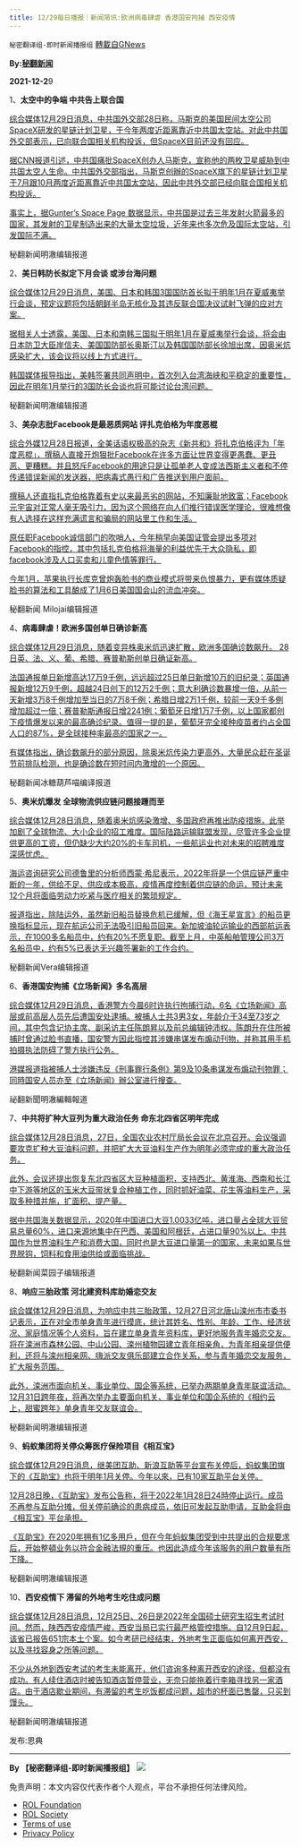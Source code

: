```yaml
---
title: 12/29每日播报｜新闻简讯:欧洲病毒肆虐 香港国安拘捕 西安疫情
---
```

`秘密翻译组-即时新闻播报组` [轉載自GNews](https://gnews.org/zh-hans/1800849/)

**By:[秘翻新闻](https://gtv.org/video/id=61cc2641ecc0b216cbb0eeca)**

**2021-12-2**9

1、**太空中的争端 中共告上联合国**

[综合媒体12月29日消息，中共国外交部28日称，马斯克的美国民间太空公司SpaceX研发的星链计划卫星，于今年两度近距离靠近中共国太空站。对此中共国外交部表示，已向联合国相关机构投诉，但SpaceX目前还没有回应。](https://tw.news.yahoo.com/%E4%B8%AD%E5%9C%8B%E5%90%91%E8%81%AF%E5%90%88%E5%9C%8B%E6%8A%95%E8%A8%B4-%E6%8E%A7%E9%A6%AC%E6%96%AF%E5%85%8Bspacex%E8%A1%9B%E6%98%9F%E5%85%A9%E5%BA%A6%E9%80%BC%E8%BF%91%E4%B8%AD%E5%9C%8B%E5%A4%AA%E7%A9%BA%E7%AB%99-011807850.html%20https://www.bbc.com/zhongwen/trad/science-52807475%20https://www.bbc.com/zhongwen/simp/world-50889996%20https://technews.tw/2021/05/17/china-rocket-debris-spurs-calls-for-limiting-space-junk/%20%28已編輯%29)

[据CNN报道引述，中共国痛批SpaceX创办人马斯克，宣称他的两枚卫星威胁到中共国太空人生命。中共国外交部指出，马斯克创辦的SpaceX旗下的星链计划卫星于7月跟10月两度近距离靠近中共国太空站，因此中共外交部已经向联合国相关机构投诉。](https://tw.news.yahoo.com/%E4%B8%AD%E5%9C%8B%E5%90%91%E8%81%AF%E5%90%88%E5%9C%8B%E6%8A%95%E8%A8%B4-%E6%8E%A7%E9%A6%AC%E6%96%AF%E5%85%8Bspacex%E8%A1%9B%E6%98%9F%E5%85%A9%E5%BA%A6%E9%80%BC%E8%BF%91%E4%B8%AD%E5%9C%8B%E5%A4%AA%E7%A9%BA%E7%AB%99-011807850.html%20https://www.bbc.com/zhongwen/trad/science-52807475%20https://www.bbc.com/zhongwen/simp/world-50889996%20https://technews.tw/2021/05/17/china-rocket-debris-spurs-calls-for-limiting-space-junk/%20%28已編輯%29)

[事实上，据Gunter’s Space Page 数据显示，中共国是过去三年发射火箭最多的国家，其发射的卫星制造出来的大量太空垃圾，近年来也多次危及国际太空站，引发国际不满。](https://tw.news.yahoo.com/%E4%B8%AD%E5%9C%8B%E5%90%91%E8%81%AF%E5%90%88%E5%9C%8B%E6%8A%95%E8%A8%B4-%E6%8E%A7%E9%A6%AC%E6%96%AF%E5%85%8Bspacex%E8%A1%9B%E6%98%9F%E5%85%A9%E5%BA%A6%E9%80%BC%E8%BF%91%E4%B8%AD%E5%9C%8B%E5%A4%AA%E7%A9%BA%E7%AB%99-011807850.html%20https://www.bbc.com/zhongwen/trad/science-52807475%20https://www.bbc.com/zhongwen/simp/world-50889996%20https://technews.tw/2021/05/17/china-rocket-debris-spurs-calls-for-limiting-space-junk/%20%28已編輯%29)

秘翻新闻明澈编辑报道

2、**美日韩防长拟定下月会谈 或涉台海问题**

[综合媒体12月29日消息，美国、日本和韩国3国国防首长拟于明年1月在夏威夷举行会谈，预定议题将包括朝鲜半岛无核化及其违反联合国决议试射飞弹的应对方案。](https://news.ltn.com.tw/news/world/paper/1492782%20https://www.cna.com.tw/news/aopl/202112280205.aspx)

[据相关人士透露，美国、日本和南韩三国拟于明年1月在夏威夷举行会谈，将会由日本防卫大臣岸信夫、美国国防部长奥斯汀以及韩国国防部长徐旭出席，因奥米炕感染扩大，该会议将以线上方式进行。](https://news.ltn.com.tw/news/world/paper/1492782%20https://www.cna.com.tw/news/aopl/202112280205.aspx)

[韩国媒体报导指出，美韩签署共同声明中，首次列入台湾海峡和平稳定的重要性，因此在明年1月举行的3国防长会谈也将可能讨论台湾问题。](https://news.ltn.com.tw/news/world/paper/1492782%20https://www.cna.com.tw/news/aopl/202112280205.aspx)

秘翻新闻明澈编辑报道

3、**美杂志批Facebook是最恶质网站 评扎克伯格为年度恶棍**

[综合外媒12月28日报道，全美话语权极高的杂志《新共和》将扎克伯格评为「年度恶棍」，撰稿人直接开炮狠批Facebook在许多方面让世界变得更愚蠢、更丑恶、更糟糕。并且怒斥Facebook的用途只是让孤单老人变成法西斯主义者和不停传递错误新闻的发送器，把病毒式愚行和广告推送到用户面前。](https://technews.tw/2021/12/28/mark-zuckerberg-named-scoundrel-of-the-year-for-creating-worst-website-in-the-world/%20https://www.moneydj.com/kmdj/news/newsviewer.aspx?a=ce6f4ed0-6928-4427-ba6f-6921a9031ddc%20https://technews.tw/2021/12/28/mark-zuckerberg-named-scoundrel-of-the-year-for-creating-worst-website-in-the-world/%20https://zh.wikipedia.org/wiki/%E6%96%B0%E5%85%B1%E5%92%8C)

[撰稿人还直指扎克伯格靠着有史以来最恶劣的网站，不知廉耻地致富；Facebook元宇宙对正常人毫无吸引力，因为这个网络在向人们推行错误医学理论，很难想像有人选择在这样充满谎言和骗局的网站里工作和生活。](https://technews.tw/2021/12/28/mark-zuckerberg-named-scoundrel-of-the-year-for-creating-worst-website-in-the-world/%20https://www.moneydj.com/kmdj/news/newsviewer.aspx?a=ce6f4ed0-6928-4427-ba6f-6921a9031ddc%20https://technews.tw/2021/12/28/mark-zuckerberg-named-scoundrel-of-the-year-for-creating-worst-website-in-the-world/%20https://zh.wikipedia.org/wiki/%E6%96%B0%E5%85%B1%E5%92%8C)

[原任职Facebook诚信部门的吹哨人，今年稍早向美国证管会提出多项对Facebook的指控，其中包括扎克伯格将海量的利益优先于大众隐私，即facebook涉及人口买卖和儿童色情等罪行。](https://technews.tw/2021/12/28/mark-zuckerberg-named-scoundrel-of-the-year-for-creating-worst-website-in-the-world/%20https://www.moneydj.com/kmdj/news/newsviewer.aspx?a=ce6f4ed0-6928-4427-ba6f-6921a9031ddc%20https://technews.tw/2021/12/28/mark-zuckerberg-named-scoundrel-of-the-year-for-creating-worst-website-in-the-world/%20https://zh.wikipedia.org/wiki/%E6%96%B0%E5%85%B1%E5%92%8C)

[今年1月，苹果执行长库克曾炮轰脸书的商业模式将带来仇恨暴力，更有媒体质疑脸书的算法和工具酿成了1月6日美国国会山的流血冲突。](https://technews.tw/2021/12/28/mark-zuckerberg-named-scoundrel-of-the-year-for-creating-worst-website-in-the-world/%20https://www.moneydj.com/kmdj/news/newsviewer.aspx?a=ce6f4ed0-6928-4427-ba6f-6921a9031ddc%20https://technews.tw/2021/12/28/mark-zuckerberg-named-scoundrel-of-the-year-for-creating-worst-website-in-the-world/%20https://zh.wikipedia.org/wiki/%E6%96%B0%E5%85%B1%E5%92%8C)

秘翻新闻 Milojai编辑报道

4、**病毒肆虐！欧洲多国创单日确诊新高**

[综合媒体12月29日消息，随着变异株奥米炕迅速扩散，欧洲多国确诊数飙升。 28日英、法、义、葡、希腊、赛普勒斯创单日确证新高。](https://www.reuters.com/world/uk/uk-reports-record-129471-new-covid-19-cases-2021-12-28/%20%20https://www.setn.com/News.aspx?NewsID=1049240%20https://udn.com/news/story/121707/5995098)

[法国通报单日新增高达17万9千例，远远超过25日单日新增10万的旧纪录；英国通报新增12万9千例，超越24日创下的12万2千例；意大利确诊数暴增一倍，从前一天新增3万8千例增加至当日的7万8千例；希腊日增2万1千例，较前一天9千多例增加超过一倍；赛普勒斯通报日增2241例；葡萄牙日增1万7千例，以上国家都创下疫情爆发以来的最高确诊纪录。值得一提的是，葡萄牙完全接种疫苗者约占全国人口的87%，是全球接种率最高的国家之一。](https://www.reuters.com/world/uk/uk-reports-record-129471-new-covid-19-cases-2021-12-28/%20%20https://www.setn.com/News.aspx?NewsID=1049240%20https://udn.com/news/story/121707/5995098)

[有媒体指出，确诊数飙升的部分原因，除奥米炕传染力更高外，大量民众赶在圣诞节前排队检测，也是确诊数在短时间内激增的一个原因。](https://www.reuters.com/world/uk/uk-reports-record-129471-new-covid-19-cases-2021-12-28/%20%20https://www.setn.com/News.aspx?NewsID=1049240%20https://udn.com/news/story/121707/5995098)

秘翻新闻冰糖葫芦喵编译报道

5、**奥米炕爆发 全球物流供应链问题接踵而至**

[综合媒体12月28日消息，随着奥米炕感染激增、多国政府再推出防疫措施，此举加剧了全球物流、大小企业的招工难度。国际陆路运输联盟发现，尽管许多企业提供更高的工资，但仍缺少大约20%的卡车司机，一些航运业也对未来的招聘难度深感忧虑。](https://news.cnyes.com/news/id/4793387%20%20http://stock.eastmoney.com/a/202112282228565412.html)

[海运咨询研究公司德鲁里的分析师西蒙·希尼表示，2022年将是一个供应链严重中断的一年，供给不足、供应成本极高，疫情再度控制着供应链的命运，预计未来12个月将面临劳动力吃紧与医疗相关的繁琐规定。](https://news.cnyes.com/news/id/4793387%20%20http://stock.eastmoney.com/a/202112282228565412.html)

[报道指出，除陆运外，虽然新旧船员替换危机已缓解，但《海王星宣言》的船员更换指标显示，现在航运公司无法吸引旧船员回来。新加坡油轮运输业的西部航运表示，在1000多名船员中，约有20%不愿复职。截至上月，中英船舶管理公司3万名船员中，约有5%已表达无兴趣签署新的工作合约。](https://news.cnyes.com/news/id/4793387%20%20http://stock.eastmoney.com/a/202112282228565412.html)

秘翻新闻Vera编辑报道

6、**香港国安拘捕《立场新闻》多名高层**

[综合媒体12月29日消息，香港警方今晨6时许执行拘捕行动，6名《立场新闻》高层或前高层人员先后遭国安处逮捕。被捕人士共3男3女，年龄介于34至73岁之间，其中包含记协主席、副采访主任陈朗昇以及前总编辑钟沛权。陈朗升在住所被捕时曾通过脸书直播，国安警方因此指控其涉嫌串谋发布煽动刊物，并称其用手机拍摄执法防碍了警方执行公务。](https://www.bannedbook.org/bnews/ssgc/20211229/1672004.html%20https://www.rfa.org/mandarin/Xinwen/wul1229a-12282021180025.html)

[港媒报道指被捕人士涉嫌违反《刑事罪行条例》第9及10条串谋发布煽动刊物罪；同時国安人员亦至《立场新闻》辦公室进行搜查。](https://www.bannedbook.org/bnews/ssgc/20211229/1672004.html%20https://www.rfa.org/mandarin/Xinwen/wul1229a-12282021180025.html)

祕翻新聞明澈編輯報道

7、**中共将扩种大豆列为重大政治任务 命东北四省区明年完成**

[综合媒体12月28日消息，27日，全国农业农村厅局长会议在北京召开。会议强调要攻克扩种大豆油料问题，并把扩大大豆油料生产作为明年必须完成的重大政治任务。](https://kknews.cc/finance/36jpnrg.html%20https://cdn.discordapp.com/attachments/895315867368312852/925360012786815026/20211228162547.jpg%20https://news.mingpao.com/pns/%E4%B8%AD%E5%9C%8B/article/20211228/s00013/1640628471316/%E5%85%A7%E5%9C%B0-%E6%93%B4%E7%A8%AE%E5%A4%A7%E8%B1%86%E6%94%BF%E6%B2%BB%E4%BB%BB%E5%8B%99-%E6%98%8E%E5%B9%B4%E9%A0%88%E5%AE%8C%E6%88%90%20https://kknews.cc/finance/36jpnrg.html%20%28已編輯%29)

[此外，会议还提出恢复东北四省区大豆种植面积，支持西北、黄淮海、西南和长江中下游等地区的玉米大豆带状复合种植工作，同时抓好油菜、花生等油料生产，采取多种措并施，扩面积、提产量。](https://kknews.cc/finance/36jpnrg.html%20https://cdn.discordapp.com/attachments/895315867368312852/925360012786815026/20211228162547.jpg%20https://news.mingpao.com/pns/%E4%B8%AD%E5%9C%8B/article/20211228/s00013/1640628471316/%E5%85%A7%E5%9C%B0-%E6%93%B4%E7%A8%AE%E5%A4%A7%E8%B1%86%E6%94%BF%E6%B2%BB%E4%BB%BB%E5%8B%99-%E6%98%8E%E5%B9%B4%E9%A0%88%E5%AE%8C%E6%88%90%20https://kknews.cc/finance/36jpnrg.html%20%28已編輯%29)

[据中共国海关数据显示，2020年中国进口大豆1.0033亿吨，进口量占全球大豆贸易总量60%，进口来源地集中在巴西、美国和阿根廷，占进口量90%以上。中共国作为世界油料生产和消费大国，同时也是大豆进口量第一的国家，未来如果与世界脱钩，饲料和食用油供给或面临挑战。](https://kknews.cc/finance/36jpnrg.html%20https://cdn.discordapp.com/attachments/895315867368312852/925360012786815026/20211228162547.jpg%20https://news.mingpao.com/pns/%E4%B8%AD%E5%9C%8B/article/20211228/s00013/1640628471316/%E5%85%A7%E5%9C%B0-%E6%93%B4%E7%A8%AE%E5%A4%A7%E8%B1%86%E6%94%BF%E6%B2%BB%E4%BB%BB%E5%8B%99-%E6%98%8E%E5%B9%B4%E9%A0%88%E5%AE%8C%E6%88%90%20https://kknews.cc/finance/36jpnrg.html%20%28已編輯%29)

秘翻新闻菜园子编辑报道

8、**响应三胎政策 河北建资料库助婚恋交友**

[综合媒体12月29日消息，为响应中共三胎政策，12月27日河北唐山滦州市市委书记表示，正在对全市单身青年进行摸底，统计其姓名、性别、年龄、工作、经济状况、家庭情况等个人资料，旨在建立单身青年资料库，更好地服务青年婚恋交友。将在滦洲市森林公园、中山公园、滦州植物园建立青年相亲角，为青年相亲提供便利，还将与滦州相亲网、嗨派交友俱乐部建立合作关系，参与青年婚恋交友服务，扩大服务范围。](https://www.epochtimes.com/b5/21/12/28/n13465065.htm%20https://www.hk01.com/%E5%8D%B3%E6%99%82%E4%B8%AD%E5%9C%8B/717424/%E6%B2%B3%E5%8C%97%E7%81%A4%E5%B7%9E%E5%B0%8D%E5%85%A8%E5%B8%82%E5%96%AE%E8%BA%AB%E9%9D%92%E5%B9%B4-%E6%91%B8%E5%BA%95%E7%B5%B1%E8%A8%88-%E5%BB%BA%E8%B3%87%E6%96%99%E5%BA%AB%E5%8A%A9%E5%85%B6%E5%A9%9A%E6%88%80%E4%BA%A4%E5%8F%8B)

[此外，滦洲市面向机关、事业单位、国企等系统，已举办两期单身青年联谊活动。12月31日跨年夜，将再次举办主要面向机关、事业单位和国企系统的《相约云上，甜蜜跨年》单身青年交友联谊会。](https://www.epochtimes.com/b5/21/12/28/n13465065.htm%20https://www.hk01.com/%E5%8D%B3%E6%99%82%E4%B8%AD%E5%9C%8B/717424/%E6%B2%B3%E5%8C%97%E7%81%A4%E5%B7%9E%E5%B0%8D%E5%85%A8%E5%B8%82%E5%96%AE%E8%BA%AB%E9%9D%92%E5%B9%B4-%E6%91%B8%E5%BA%95%E7%B5%B1%E8%A8%88-%E5%BB%BA%E8%B3%87%E6%96%99%E5%BA%AB%E5%8A%A9%E5%85%B6%E5%A9%9A%E6%88%80%E4%BA%A4%E5%8F%8B)

秘翻新闻明澈编辑报道

9、**蚂蚁集团将关停众筹医疗保险项目《相互宝》**

[综合媒体12月29日消息，继美团互助、新浪互助等平台宣布关停后，蚂蚁集团旗下的《互助宝》也将于明年1月关停。今年以來，已有10家互助平台关停。](https://www.epochtimes.com/b5/21/12/28/n13465147.htm%20https://cn.wsj.com/articles/%E8%9E%9E%E8%9F%BB%E9%9B%86%E5%9C%98%E5%B0%87%E9%97%9C%E5%81%9C%E7%9C%BE%E7%B1%8C%E9%86%AB%E7%99%82%E4%BF%9D%E9%9A%AA%E9%A0%85%E7%9B%AE-%E7%9B%B8%E4%BA%92%E5%AF%B6-121640735732%20https://finance.sina.com.cn/zt_d/xhbgt/)

[12月28日晚，《互助宝》发布公告称，将于2022年1月28日24時停止运行。成员不再参与互助分摊，但关停前确诊的患病成员，依旧可发起互助申请，互助金将由《相互宝》平台承担。](https://www.epochtimes.com/b5/21/12/28/n13465147.htm%20https://cn.wsj.com/articles/%E8%9E%9E%E8%9F%BB%E9%9B%86%E5%9C%98%E5%B0%87%E9%97%9C%E5%81%9C%E7%9C%BE%E7%B1%8C%E9%86%AB%E7%99%82%E4%BF%9D%E9%9A%AA%E9%A0%85%E7%9B%AE-%E7%9B%B8%E4%BA%92%E5%AF%B6-121640735732%20https://finance.sina.com.cn/zt_d/xhbgt/)

[《互助宝》在2020年拥有1亿多用戶，但在今年蚂蚁集团受到中共提出的合规要求后，开始整頓业务以符合金融法規的重压。也因此造成今年该服务的用户数量有所下降。](https://www.epochtimes.com/b5/21/12/28/n13465147.htm%20https://cn.wsj.com/articles/%E8%9E%9E%E8%9F%BB%E9%9B%86%E5%9C%98%E5%B0%87%E9%97%9C%E5%81%9C%E7%9C%BE%E7%B1%8C%E9%86%AB%E7%99%82%E4%BF%9D%E9%9A%AA%E9%A0%85%E7%9B%AE-%E7%9B%B8%E4%BA%92%E5%AF%B6-121640735732%20https://finance.sina.com.cn/zt_d/xhbgt/)

秘翻新闻明澈编辑报道

10、**西安疫情下 滞留的外地考生吃住成问题**

[综合媒体12月28日消息，12月25日、26日是2022年全国硕士研究生招生考试时间。然而，陕西西安疫情严峻，西安当局已实行最严格管控措施。自12月9日起，该省已报告651宗本土个案。如今考研已经结束，外地考生正面临如何离开西安，以及寻找容身之所等问题。](https://www.hk01.com/%E5%8D%B3%E6%99%82%E4%B8%AD%E5%9C%8B/717186/%E8%A5%BF%E5%AE%89%E7%96%AB%E6%83%85-%E5%A4%96%E5%9C%B0%E8%80%83%E7%A0%94%E7%94%9F%E6%BB%AF%E7%95%99-%E5%90%83%E9%A3%AF%E6%88%90%E5%95%8F%E9%A1%8C-%E9%85%92%E5%BA%97%E6%AD%87%E6%A5%AD%E9%9B%A3%E6%89%BE%E5%AE%B9%E8%BA%AB%E4%B9%8B%E6%89%80%20https://www.ctwant.com/article/159249%20https://mega.nz/folder/2v4gFLhC#irK2xuvDfZA35FqZsGLsMw)

[不少从外地到西安考试的考生未能离开，他们咨询多种离开西安的途径，但都没有成功。有人续住酒店时被告知酒店暂停营业，无奈只能拖着行李箱寻找另一家酒店。由于酒店歇业期间，有滞留的考生吃饭都成问题，超市的杯面已售罄，只买到馒头。](https://www.hk01.com/%E5%8D%B3%E6%99%82%E4%B8%AD%E5%9C%8B/717186/%E8%A5%BF%E5%AE%89%E7%96%AB%E6%83%85-%E5%A4%96%E5%9C%B0%E8%80%83%E7%A0%94%E7%94%9F%E6%BB%AF%E7%95%99-%E5%90%83%E9%A3%AF%E6%88%90%E5%95%8F%E9%A1%8C-%E9%85%92%E5%BA%97%E6%AD%87%E6%A5%AD%E9%9B%A3%E6%89%BE%E5%AE%B9%E8%BA%AB%E4%B9%8B%E6%89%80%20https://www.ctwant.com/article/159249%20https://mega.nz/folder/2v4gFLhC#irK2xuvDfZA35FqZsGLsMw)

秘翻新闻明澈编辑报道

发布:恩典

* * *

**By 【秘密翻译组-即时新闻播报组】**
![](https://assets.gnews.org/wp-content/uploads/2021/12/截圖-2021-12-28-00.48.35.png)
 

免责声明：本文内容仅代表作者个人观点，平台不承担任何法律风险。

- [ROL Foundation](https://rolfoundation.org/)
- [ROL Society](https://rolsociety.org/)
- [Terms of use](https://gnews.org/terms-of-use-3/)
- [Privacy Policy](https://gnews.org/privacy-policy/)
